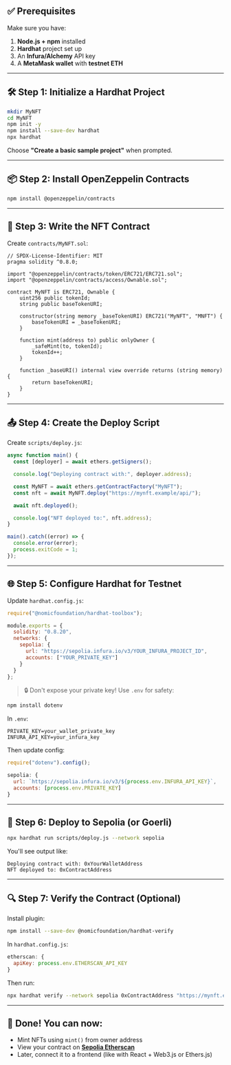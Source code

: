 ## ✅ Prerequisites

Make sure you have:

1. **Node.js + npm** installed  
2. **Hardhat** project set up  
3. An **Infura/Alchemy** API key  
4. A **MetaMask wallet** with **testnet ETH**

---

## 🛠 Step 1: Initialize a Hardhat Project

```bash
mkdir MyNFT
cd MyNFT
npm init -y
npm install --save-dev hardhat
npx hardhat
```

Choose **"Create a basic sample project"** when prompted.

---

## 📦 Step 2: Install OpenZeppelin Contracts

```bash
npm install @openzeppelin/contracts
```

---

## 📝 Step 3: Write the NFT Contract

Create `contracts/MyNFT.sol`:

```solidity
// SPDX-License-Identifier: MIT
pragma solidity ^0.8.0;

import "@openzeppelin/contracts/token/ERC721/ERC721.sol";
import "@openzeppelin/contracts/access/Ownable.sol";

contract MyNFT is ERC721, Ownable {
    uint256 public tokenId;
    string public baseTokenURI;

    constructor(string memory _baseTokenURI) ERC721("MyNFT", "MNFT") {
        baseTokenURI = _baseTokenURI;
    }

    function mint(address to) public onlyOwner {
        _safeMint(to, tokenId);
        tokenId++;
    }

    function _baseURI() internal view override returns (string memory) {
        return baseTokenURI;
    }
}
```

---

## 📤 Step 4: Create the Deploy Script

Create `scripts/deploy.js`:

```javascript
async function main() {
  const [deployer] = await ethers.getSigners();

  console.log("Deploying contract with:", deployer.address);

  const MyNFT = await ethers.getContractFactory("MyNFT");
  const nft = await MyNFT.deploy("https://mynft.example/api/");

  await nft.deployed();

  console.log("NFT deployed to:", nft.address);
}

main().catch((error) => {
  console.error(error);
  process.exitCode = 1;
});
```

---

## 🌐 Step 5: Configure Hardhat for Testnet

Update `hardhat.config.js`:

```js
require("@nomicfoundation/hardhat-toolbox");

module.exports = {
  solidity: "0.8.20",
  networks: {
    sepolia: {
      url: "https://sepolia.infura.io/v3/YOUR_INFURA_PROJECT_ID",
      accounts: ["YOUR_PRIVATE_KEY"]
    }
  }
};
```

> 🔒 Don't expose your private key! Use `.env` for safety:
```bash
npm install dotenv
```
In `.env`:
```
PRIVATE_KEY=your_wallet_private_key
INFURA_API_KEY=your_infura_key
```
Then update config:
```js
require("dotenv").config();

sepolia: {
  url: `https://sepolia.infura.io/v3/${process.env.INFURA_API_KEY}`,
  accounts: [process.env.PRIVATE_KEY]
}
```

---

## 🚀 Step 6: Deploy to Sepolia (or Goerli)

```bash
npx hardhat run scripts/deploy.js --network sepolia
```

You'll see output like:
```
Deploying contract with: 0xYourWalletAddress
NFT deployed to: 0xContractAddress
```

---

## 🔍 Step 7: Verify the Contract (Optional)

Install plugin:

```bash
npm install --save-dev @nomicfoundation/hardhat-verify
```

In `hardhat.config.js`:
```js
etherscan: {
  apiKey: process.env.ETHERSCAN_API_KEY
}
```

Then run:

```bash
npx hardhat verify --network sepolia 0xContractAddress "https://mynft.example/api/"
```

---

## 🧪 Done! You can now:
- Mint NFTs using `mint()` from owner address
- View your contract on **[Sepolia Etherscan](https://sepolia.etherscan.io/)**
- Later, connect it to a frontend (like with React + Web3.js or Ethers.js)
